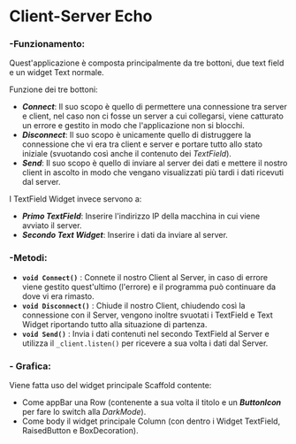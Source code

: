 # Client-Server Echo

### -Funzionamento:

Quest'applicazione è composta principalmente da tre bottoni, due text field e un widget Text normale.

Funzione dei tre bottoni:

- **_Connect_**: Il suo scopo è quello di permettere una connessione tra server e client, nel caso non ci fosse un server a cui collegarsi, viene catturato un errore e gestito in modo che l'applicazione non si blocchi.
- **_Disconnect_**: Il suo scopo è unicamente quello di distruggere la connessione che vi era tra client e server e portare tutto allo stato iniziale (svuotando così anche il contenuto dei *TextField*).
- **_Send_**: Il suo scopo è quello di inviare al server dei dati e mettere il nostro client in ascolto in modo che vengano visualizzati più tardi i dati ricevuti dal server.

I TextField Widget invece servono a:

- **_Primo TextField_**: Inserire l'indirizzo IP della macchina in cui viene avviato il server.
- **_Secondo Text Widget_**: Inserire i dati da inviare al server.

### -Metodi:

- **`void Connect()`** : Connete il nostro Client al Server, in caso di errore viene gestito quest'ultimo (l'errore) e il programma può continuare da dove vi era rimasto.
-  **`void Disconnect()`** : Chiude il nostro Client, chiudendo così la connessione con il Server, vengono inoltre svuotati i TextField e Text Widget riportando tutto alla situazione di partenza.
-  **`void Send()`** : Invia i dati contenuti nel secondo TextField al Server e utilizza il `_client.listen()` per ricevere a sua volta i dati dal Server.

### - Grafica:

Viene fatta uso del widget principale Scaffold contente:

- Come appBar una Row (contenente a sua volta il titolo e un **_ButtonIcon_** per fare lo switch alla *DarkMode*).
- Come body il widget principale Column (con dentro i Widget TextField, RaisedButton e BoxDecoration).

